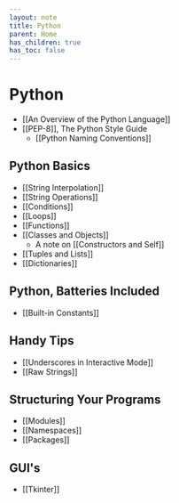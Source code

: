 ```yaml
---
layout: note
title: Python
parent: Home
has_children: true
has_toc: false
---
```


# Python

- [[An Overview of the Python Language]]
- [[PEP-8]], The Python Style Guide
  - [[Python Naming Conventions]]

## Python Basics

- [[String Interpolation]]
- [[String Operations]]
- [[Conditions]]
- [[Loops]]
- [[Functions]]
- [[Classes and Objects]]
  - A note on [[Constructors and Self]]
- [[Tuples and Lists]]
- [[Dictionaries]]

## Python, Batteries Included

- [[Built-in Constants]]

## Handy Tips

- [[Underscores in Interactive Mode]]
- [[Raw Strings]]

## Structuring Your Programs

- [[Modules]]
- [[Namespaces]]
- [[Packages]]

## GUI's

- [[Tkinter]]
